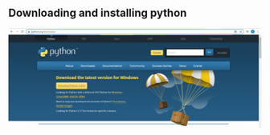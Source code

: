 ## Downloading and installing python

<a href="https://daniel-jb.github.io/CoderDojo/" target="_blank"><img src="./Python/Lesson_1-Downloading-And-Installing/Python_1_1.png"></a>
